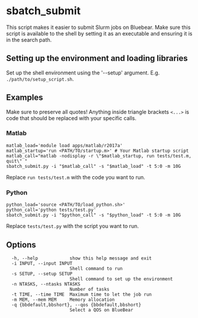 # sbatch_submit
This script makes it easier to submit Slurm jobs on Bluebear.
Make sure this script is available to the shell by setting it as an executable and ensuring it is in the search path.

## Setting up the environment and loading libraries
Set up the shell environment using the '--setup' argument.
E.g. `./path/to/setup_script.sh`.

## Examples
Make sure to preserve all quotes!
Anything inside triangle brackets `<...>` is code that should be replaced with your specific calls.

### Matlab
```
matlab_load='module load apps/matlab/r2017a'
matlab_startup='run <PATH/TO/startup.m>' # Your Matlab startup script
matlab_call="matlab -nodisplay -r \"$matlab_startup, run tests/test.m, quit\" "
sbatch_submit.py -i "$matlab_call" -s "$matlab_load" -t 5:0 -m 10G
```

Replace `run tests/test.m` with the code you want to run.

### Python
```
python_load='source <PATH/TO/load_python.sh>'
python_call='python tests/test.py'
sbatch_submit.py -i "$python_call" -s "$python_load" -t 5:0 -m 10G
```

Replace `tests/test.py` with the script you want to run.


## Options
```
  -h, --help            show this help message and exit
  -i INPUT, --input INPUT
                        Shell command to run
  -s SETUP, --setup SETUP
                        Shell command to set up the environment
  -n NTASKS, --ntasks NTASKS
                        Number of tasks
  -t TIME, --time TIME  Maximum time to let the job run
  -m MEM, --mem MEM     Memory allocation
  -q {bbdefault,bbshort}, --qos {bbdefault,bbshort}
                        Select a QOS on BlueBear

```

